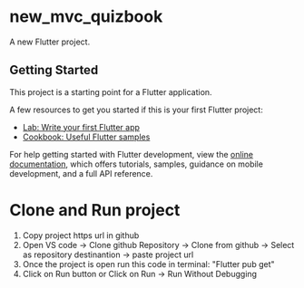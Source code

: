 # new_mvc_quizbook

A new Flutter project.

## Getting Started

This project is a starting point for a Flutter application.

A few resources to get you started if this is your first Flutter project:

- [Lab: Write your first Flutter app](https://docs.flutter.dev/get-started/codelab)
- [Cookbook: Useful Flutter samples](https://docs.flutter.dev/cookbook)

For help getting started with Flutter development, view the
[online documentation](https://docs.flutter.dev/), which offers tutorials,
samples, guidance on mobile development, and a full API reference.



# Clone and Run project

1) Copy project https url in github 
2) Open VS code -> Clone github Repository ->
   Clone from github -> Select as repository destinantion -> paste project url
3) Once the project is open run this code in terminal: "Flutter pub get"
4) Click on Run button or Click on Run -> Run Without Debugging